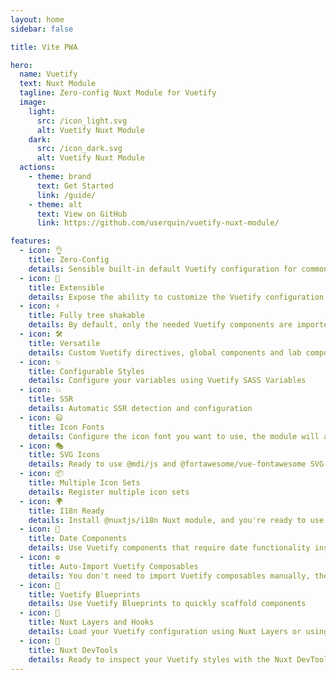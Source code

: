 ```yaml
---
layout: home
sidebar: false

title: Vite PWA

hero:
  name: Vuetify
  text: Nuxt Module
  tagline: Zero-config Nuxt Module for Vuetify
  image:
    light:
      src: /icon_light.svg
      alt: Vuetify Nuxt Module
    dark:
      src: /icon_dark.svg
      alt: Vuetify Nuxt Module
  actions:
    - theme: brand
      text: Get Started
      link: /guide/
    - theme: alt
      text: View on GitHub
      link: https://github.com/userquin/vuetify-nuxt-module/

features:
  - icon: 👌
    title: Zero-Config
    details: Sensible built-in default Vuetify configuration for common use cases
  - icon: 🔌
    title: Extensible
    details: Expose the ability to customize the Vuetify configuration via Nuxt Plugin Hooks
  - icon: ⚡
    title: Fully tree shakable
    details: By default, only the needed Vuetify components are imported
  - icon: 🛠️
    title: Versatile
    details: Custom Vuetify directives, global components and lab components
  - icon: ✨
    title: Configurable Styles
    details: Configure your variables using Vuetify SASS Variables
  - icon: 💥
    title: SSR
    details: Automatic SSR detection and configuration
  - icon: 😃
    title: Icon Fonts
    details: Configure the icon font you want to use, the module will automatically import it for you using CDN or local dependencies
  - icon: 🎭
    title: SVG Icons
    details: Ready to use @mdi/js and @fortawesome/vue-fontawesome SVG icons packs
  - icon: 📦
    title: Multiple Icon Sets
    details: Register multiple icon sets
  - icon: 🌍
    title: I18n Ready
    details: Install @nuxtjs/i18n Nuxt module, and you're ready to use Vuetify internationalization features
  - icon: 📆
    title: Date Components
    details: Use Vuetify components that require date functionality installing and configuring one of the @date-io adapters
  - icon: ⚙️
    title: Auto-Import Vuetify Composables
    details: You don't need to import Vuetify composables manually, they are automatically imported for you
  - icon: 🎨
    title: Vuetify Blueprints
    details: Use Vuetify Blueprints to quickly scaffold components
  - icon: 🔩
    title: Nuxt Layers and Hooks
    details: Load your Vuetify configuration using Nuxt Layers or using a custom module via custom Nuxt Hook
  - icon: 👀
    title: Nuxt DevTools
    details: Ready to inspect your Vuetify styles with the Nuxt DevTools inspector
---
```

